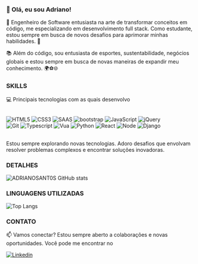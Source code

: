 ### 👋 Olá, eu sou Adriano!

🚀 Engenheiro de Software entusiasta na arte de transformar conceitos em código, me especializando em desenvolvimento full stack. Como estudante, estou sempre em busca de novos desafios para aprimorar minhas habilidades. 🌱

<!-- 🔧 No meu tempo livre, contribuo para projetos de código aberto que considero significativos. Acredito na comunidade e na colaboração como forças impulsionadoras para o progresso tecnológico. -->

📚 Além do código, sou entusiasta de esportes, sustentabilidade, negócios globais e estou sempre em busca de novas maneiras de expandir meu conhecimento. 🌍⚽️🌐

### SKILLS
💻 Principais tecnologias com as quais desenvolvo
<div style="display: inline_blok"></br>
    <img alt="HTML5" src="https://img.shields.io/badge/HTML5-E34F26?style=for-the-badge&logo=html5&logoColor=white">
    <img alt="CSS3" src="https://img.shields.io/badge/CSS-239120?&style=for-the-badge&logo=css3&logoColor=white">
    <img alt="SAAS" src="https://img.shields.io/badge/Sass-CC6699?style=for-the-badge&logo=sass&logoColor=white">
    <img alt="bootstrap" src="https://img.shields.io/badge/Bootstrap-563D7C?style=for-the-badge&logo=bootstrap&logoC.olor=white">
    <img alt="JavaScript" src="https://img.shields.io/badge/JavaScript-F7DF1E?style=for-the-badge&logo=javascript&logoColor=black">
    <img alt="jQuery" src="https://img.shields.io/badge/jQuery-0769AD?style=for-the-badge&logo=jquery&logoColor=white"></br>
    <img alt="Git" src="https://img.shields.io/badge/GIT-E44C30?style=for-the-badge&logo=git&logoColor=white">
    <img alt="Typescript" src="https://img.shields.io/badge/TypeScript-007ACC?style=for-the-badge&logo=typescript&logoColor=white">
    <img alt="Vua" src="https://img.shields.io/badge/Vue.js-35495E?style=for-the-badge&logo=vue.js&logoColor=4FC08D">
    <img alt="Python" src="https://img.shields.io/badge/Python-3776AB?style=for-the-badge&logo=python&logoColor=white">
    <img alt="React" src="https://img.shields.io/badge/React-20232A?style=for-the-badge&logo=react&logoColor=61DAFB">
    <img alt="Node" src="https://img.shields.io/badge/Node.js-43853D?style=for-the-badge&logo=node.js&logoColor=white">
    <img alt="Django" src="https://img.shields.io/badge/Django-092E20?style=for-the-badge&logo=django&logoColor=white">
</div></br>

Estou sempre explorando novas tecnologias. Adoro desafios que envolvam resolver problemas complexos e encontrar soluções inovadoras.

### DETALHES
![ADRIANOSANT0S GitHub stats](https://github-readme-stats.vercel.app/api?username=ADRIANOSANT0S&show=stars,commits,prs&hide=contribs,prs,discussions_started,discussions_answered,prs_merged,&theme=tokyonight)

### LINGUAGENS UTILIZADAS

![Top Langs](https://github-readme-stats.vercel.app/api/top-langs/?username=ADRIANOSANT0S&theme=tokyonight&layout=compact)

### CONTATO

📫 Vamos conectar? Estou sempre aberto a colaborações e novas oportunidades. Você pode me encontrar no

[![Linkedin](https://img.shields.io/badge/LinkedIn-0077B5?style=for-the-badge&logo=linkedin&logoColor=white
)](https://www.linkedin.com/in/adriano-santos-b839201b7)
